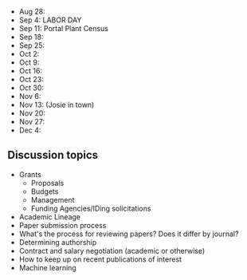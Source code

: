 * Aug 28:
* Sep 4: LABOR DAY
* Sep 11: Portal Plant Census
* Sep 18:
* Sep 25: 
* Oct 2:
* Oct 9:
* Oct 16:
* Oct 23:
* Oct 30:
* Nov 6:
* Nov 13: (Josie in town)
* Nov 20: 
* Nov 27: 
* Dec 4: 

## Discussion topics

* Grants
    * Proposals
    * Budgets
    * Management
    * Funding Agencies/IDing solicitations
* Academic Lineage
* Paper submission process
* What's the process for reviewing papers? Does it differ by journal?
* Determining authorship
* Contract and salary negotiation (academic or otherwise)
* How to keep up on recent publications of interest
* Machine learning